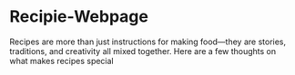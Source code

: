 # Recipie-Webpage
 Recipes are more than just instructions for making food—they are stories, traditions, and creativity all mixed together. Here are a few thoughts on what makes recipes special
